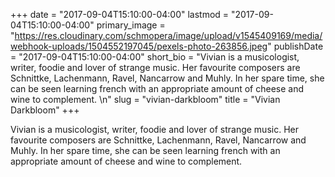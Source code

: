 +++
date = "2017-09-04T15:10:00-04:00"
lastmod = "2017-09-04T15:10:00-04:00"
primary_image = "https://res.cloudinary.com/schmopera/image/upload/v1545409169/media/webhook-uploads/1504552197045/pexels-photo-263856.jpeg"
publishDate = "2017-09-04T15:10:00-04:00"
short_bio = "Vivian is a musicologist, writer, foodie and lover of strange music. Her favourite composers are Schnittke, Lachenmann, Ravel, Nancarrow and Muhly. In her spare time, she can be seen learning french with an appropriate amount of cheese and wine to complement. \n"
slug = "vivian-darkbloom"
title = "Vivian Darkbloom"
+++

Vivian is a musicologist, writer, foodie and lover of strange music. Her favourite composers are Schnittke, Lachenmann, Ravel, Nancarrow and Muhly. In her spare time, she can be seen learning french with an appropriate amount of cheese and wine to complement. 


